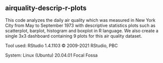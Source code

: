 ## airquality-descrip-r-plots
This code analyzes the daily air quality which was measured in New York City from May to September 1973 with descriptive statistics plots such as scatterplot, barplot, histogram and boxplot in R language. We also create a single 3x3 dashboard containing 9 plots for this air quality dataset.

Tool used: RStudio 1.4.1103 © 2009-2021 RStudio, PBC

System: Linux (Ubuntu) 20.04.01 Focal Fossa
